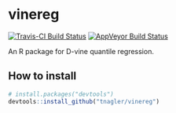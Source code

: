 # vinereg
[![Travis-CI Build Status](https://travis-ci.org/tnagler/vinereg.svg?branch=master)](https://travis-ci.org/tnagler/vinereg)
[![AppVeyor Build Status](https://ci.appveyor.com/api/projects/status/github/tnagler/vinereg?branch=master&svg=true)](https://ci.appveyor.com/project/tnagler/vinereg)

An R package for D-vine quantile regression.

## How to install

``` r
# install.packages("devtools")
devtools::install_github("tnagler/vinereg")
```
